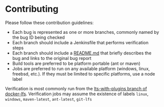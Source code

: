 # Contributing

Please follow these contribution guidelines:

* Each bug is represented as one or more branches, commonly named by the bug ID being checked
* Each branch should include a Jenkinsfile that performs verification steps
* Each branch should include a [README.md](README.md) that briefly describes the bug and links to the original bug report
* Build tools are preferred to be platform portable (ant or maven)
* Jobs are preferred to run on any available platform (windows, linux, freebsd, etc.).  If they must be limited to specific platforms, use a node label

Verification is most commonly run from the [lts-with-plugins branch of docker-lfs](https://github.com/MarkEWaite/docker-lfs/tree/lts-with-plugins).
Verification jobs may assume the existence of labels `linux`, `windows`, `maven-latest`, `ant-latest`, `git-lfs`
